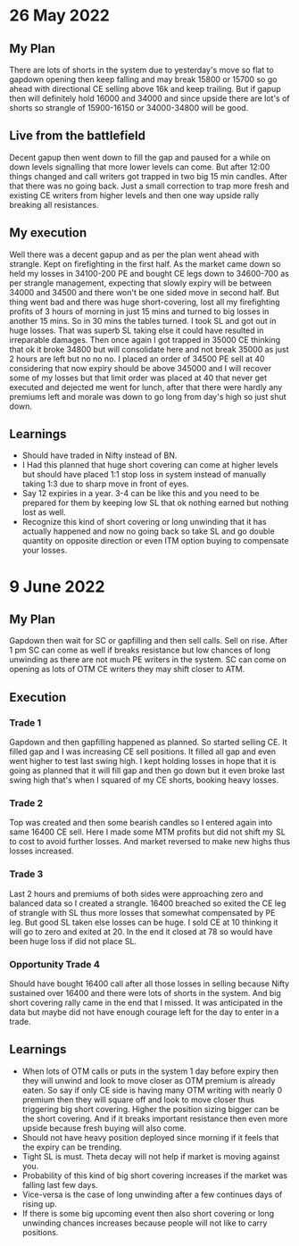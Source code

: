 # 26 May 2022

## My Plan

There are lots of shorts in the system due to yesterday's move so flat to gapdown opening then keep falling and may break 15800 or 15700 so go ahead with directional CE selling above 16k and keep trailing. But if gapup then will definitely hold 16000 and 34000 and since upside there are lot's of shorts so strangle of 15900-16150 or 34000-34800 will be good.

## Live from the battlefield

Decent gapup then went down to fill the gap and paused for a while on down levels signalling that more lower levels can come. But after 12:00 things changed and call writers got trapped in two big 15 min candles. After that there was no going back. Just a small correction to trap more fresh and existing CE writers from higher levels and then one way upside rally breaking all resistances.

## My execution

Well there was a decent gapup and as per the plan went ahead with strangle. Kept on firefighting in the first half. As the market came down so held my losses in 34100-200 PE and bought CE legs down to 34600-700 as per strangle management, expecting that slowly expiry will be between 34000 and 34500 and there won't be one sided move in second half. But thing went bad and there was huge short-covering, lost all my firefighting profits of 3 hours of morning in just 15 mins and turned to big losses in another 15 mins. So in 30 mins the tables turned. I took SL and got out in huge losses. That was superb SL taking else it could have resulted in irreparable damages. Then once again I got trapped in 35000 CE thinking that ok it broke 34800 but will consolidate here and not break 35000 as just 2 hours are left but no no no. I placed an order of 34500 PE sell at 40 considering that now expiry should be above 345000 and I will recover some of my losses but that limit order was placed at 40 that never get executed and dejected me went for lunch, after that there were hardly any premiums left and morale was down to go long from day's high so just shut down.

## Learnings

- Should have traded in Nifty instead of BN.
- I Had this planned that huge short covering can come at higher levels but should have placed 1:1 stop loss in system instead of manually taking 1:3 due to sharp move in front of eyes.
- Say 12 expiries in a year. 3-4 can be like this and you need to be prepared for them by keeping low SL that ok nothing earned but nothing lost as well.
- Recognize this kind of short covering or long unwinding that it has actually happened and now no going back so take SL and go double quantity on opposite direction or even ITM option buying to compensate your losses.

# 9 June 2022

## My Plan

Gapdown then wait for SC or gapfilling and then sell calls. Sell on rise. After 1 pm SC can come as well if breaks resistance but low chances of long unwinding as there are not much PE writers in the system. SC can come on opening as lots of OTM CE writers they may shift closer to ATM.

## Execution

### Trade 1

Gapdown and then gapfilling happened as planned. So started selling CE. It filled gap and I was increasing CE sell positions. It filled all gap and even went higher to test last swing high. I kept holding losses in hope that it is going as planned that it will fill gap and then go down but it even broke last swing high that's when I squared of my CE shorts, booking heavy losses.

### Trade 2

Top was created and then some bearish candles so I entered again into same 16400 CE sell. Here I made some MTM profits but did not shift my SL to cost to avoid further losses. And market reversed to make new highs thus losses increased.

### Trade 3

Last 2 hours and premiums of both sides were approaching zero and balanced data so I created a strangle. 16400 breached so exited the CE leg of strangle with SL thus more losses that somewhat compensated by PE leg. But good SL taken else losses can be huge. I sold CE at 10 thinking it will go to zero and exited at 20. In the end it closed at 78 so would have been huge loss if did not place SL.

### Opportunity Trade 4

Should have bought 16400 call after all those losses in selling because Nifty sustained over 16400 and there were lots of shorts in the system. And big short covering rally came in the end that I missed. It was anticipated in the data but maybe did not have enough courage left for the day to enter in a trade.

## Learnings

- When lots of OTM calls or puts in the system 1 day before expiry then they will unwind and look to move closer as OTM premium is already eaten. So say if only CE side is having many OTM writing with nearly 0 premium then they will square off and look to move closer thus triggering big short covering. Higher the position sizing bigger can be the short covering. And if it breaks important resistance then even more upside because fresh buying will also come.
- Should not have heavy position deployed since morning if it feels that the expiry can be trending.
- Tight SL is must. Theta decay will not help if market is moving against you.
- Probability of this kind of big short covering increases if the market was falling last few days.
- Vice-versa is the case of long unwinding after a few continues days of rising up.
- If there is some big upcoming event then also short covering or long unwinding chances increases because people will not like to carry positions.
